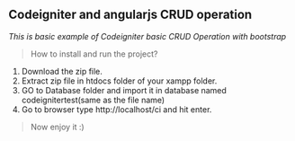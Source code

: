 ## Codeigniter and angularjs CRUD operation

*This is basic example of Codeigniter basic CRUD Operation with bootstrap*

> How to install and run the project?	

1. Download the zip file.
2. Extract zip file in htdocs folder of your xampp folder.
3. GO to Database folder and import it in database named codeignitertest(same as the file name)
4. Go to browser type http://localhost/ci and hit enter. 
	
> Now enjoy it :)
